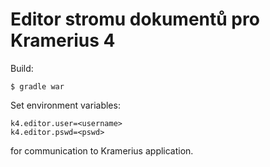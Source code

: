 # Editor stromu dokumentů pro Kramerius 4 
Build:
```
$ gradle war
```
Set environment variables:
```
k4.editor.user=<username>
k4.editor.pswd=<pswd>
```
for communication to Kramerius application.
